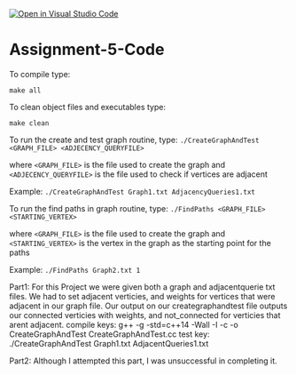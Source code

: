 [![Open in Visual Studio Code](https://classroom.github.com/assets/open-in-vscode-718a45dd9cf7e7f842a935f5ebbe5719a5e09af4491e668f4dbf3b35d5cca122.svg)](https://classroom.github.com/online_ide?assignment_repo_id=11027909&assignment_repo_type=AssignmentRepo)
# Assignment-5-Code

To compile type:

 `make all`

To clean object files and executables type:

 `make clean`
 
To run the create and test graph routine, type:
`./CreateGraphAndTest <GRAPH_FILE> <ADJECENCY_QUERYFILE>`

where `<GRAPH_FILE>` is the file used to create the graph and
`<ADJECENCY_QUERYFILE>` is the file used to check if vertices
are adjacent

Example:
`./CreateGraphAndTest Graph1.txt AdjacencyQueries1.txt`

To run the find paths in graph routine, type:
`./FindPaths <GRAPH_FILE> <STARTING_VERTEX>`

where `<GRAPH_FILE>` is the file used to create the graph and 
`<STARTING_VERTEX>` is the vertex in the graph as the starting
point for the paths

Example:
`./FindPaths Graph2.txt 1`

Part1:
For this Project we were given both a graph and adjacentquerie txt files.
We had to set adjacent verticies, and weights for vertices that were adjacent in our 
graph file. Our output on our creategraphandtest file outputs our connected verticies
with weights, and not_connected for verticies that arent adjacent. 
compile keys:
g++ -g -std=c++14 -Wall -I -c -o CreateGraphAndTest CreateGraphAndTest.cc
test key:
./CreateGraphAndTest Graph1.txt AdjacentQueries1.txt

Part2:
Although I attempted this part, I was unsuccessful in completing it.
